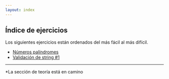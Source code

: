 ```yaml
---
layout: index
---
```

## Índice de ejercicios
Los siguientes ejercicios están ordenados del más fácil al más difícil.
- [Números palíndromes](e1.html)
- [Validación de string #1](e2.html)

<hr>

*La sección de teoría está en camino
